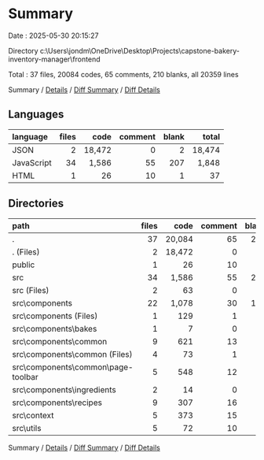 # Summary

Date : 2025-05-30 20:15:27

Directory c:\\Users\\jondm\\OneDrive\\Desktop\\Projects\\capstone-bakery-inventory-manager\\frontend

Total : 37 files,  20084 codes, 65 comments, 210 blanks, all 20359 lines

Summary / [Details](details.md) / [Diff Summary](diff.md) / [Diff Details](diff-details.md)

## Languages
| language | files | code | comment | blank | total |
| :--- | ---: | ---: | ---: | ---: | ---: |
| JSON | 2 | 18,472 | 0 | 2 | 18,474 |
| JavaScript | 34 | 1,586 | 55 | 207 | 1,848 |
| HTML | 1 | 26 | 10 | 1 | 37 |

## Directories
| path | files | code | comment | blank | total |
| :--- | ---: | ---: | ---: | ---: | ---: |
| . | 37 | 20,084 | 65 | 210 | 20,359 |
| . (Files) | 2 | 18,472 | 0 | 2 | 18,474 |
| public | 1 | 26 | 10 | 1 | 37 |
| src | 34 | 1,586 | 55 | 207 | 1,848 |
| src (Files) | 2 | 63 | 0 | 7 | 70 |
| src\\components | 22 | 1,078 | 30 | 104 | 1,212 |
| src\\components (Files) | 1 | 129 | 1 | 4 | 134 |
| src\\components\\bakes | 1 | 7 | 0 | 0 | 7 |
| src\\components\\common | 9 | 621 | 13 | 61 | 695 |
| src\\components\\common (Files) | 4 | 73 | 1 | 12 | 86 |
| src\\components\\common\\page-toolbar | 5 | 548 | 12 | 49 | 609 |
| src\\components\\ingredients | 2 | 14 | 0 | 0 | 14 |
| src\\components\\recipes | 9 | 307 | 16 | 39 | 362 |
| src\\context | 5 | 373 | 15 | 76 | 464 |
| src\\utils | 5 | 72 | 10 | 20 | 102 |

Summary / [Details](details.md) / [Diff Summary](diff.md) / [Diff Details](diff-details.md)